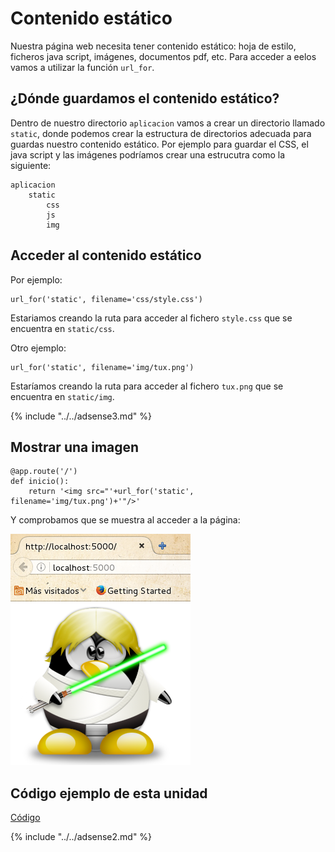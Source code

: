 # Contenido estático

Nuestra página web necesita tener contenido estático: hoja de estilo, ficheros java script, imágenes, documentos pdf, etc. Para acceder a eelos vamos a utilizar la función `url_for`.

## ¿Dónde guardamos el contenido estático?

Dentro de nuestro directorio `aplicacion` vamos a crear un directorio llamado `static`, donde podemos crear la estructura de directorios adecuada para guardas nuestro contenido estático. Por ejemplo para guardar el CSS, el java script y las imágenes podríamos crear una estrucutra como la siguiente:

	aplicacion
		static
			css
			js
			img
			
## Acceder al contenido estático

Por ejemplo:

	url_for('static', filename='css/style.css')

Estariamos creando la ruta para acceder al fichero `style.css` que se encuentra en `static/css`.

Otro ejemplo:

	url_for('static', filename='img/tux.png')

Estaríamos creando la ruta para acceder al fichero `tux.png` que se encuentra en `static/img`.

{% include "../../adsense3.md" %}

## Mostrar una imagen

	@app.route('/')
	def inicio():
	    return '<img src="'+url_for('static', filename='img/tux.png')+'"/>'

Y comprobamos que se muestra al acceder a la página:

![imagen](img/img1.png)

## Código ejemplo de esta unidad

[Código](https://github.com/josedom24/curso_flask/tree/master/ejemplos/u13)

{% include "../../adsense2.md" %}